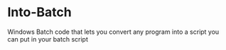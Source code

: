 # Into-Batch
Windows Batch code that lets you convert any program into a script you can put in your batch script
